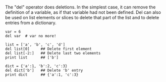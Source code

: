 The "del" operator does deletions. In the simplest case, it can remove the definition of a variable, as if that variable had not been defined. Del can also be used on list elements or slices to delete that part of the list and to delete entries from a dictionary.
    
```    
var = 6
del var  # var no more!

list = ['a', 'b', 'c', 'd']
del list[0]     ## Delete first element
del list[-2:]   ## Delete last two elements
print list      ## ['b']

dict = {'a':1, 'b':2, 'c':3}
del dict['b']   ## Delete 'b' entry
print dict      ## {'a':1, 'c':3}
```
